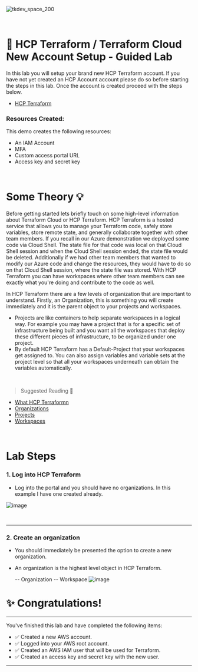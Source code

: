 ![tkdev_space_200](https://github.com/user-attachments/assets/31af05be-97b5-4d4e-82ef-4f23203eb7ac)

<br>


# 🧪 HCP Terraform / Terraform Cloud New Account Setup - Guided Lab

In this lab you will setup your brand new HCP Terraform account. If you have not yet created an HCP Account account please do so before starting the steps in this lab. Once the account is created proceed with the steps below.

- [HCP Terraform](https://app.terraform.io/session)

### Resources Created:
This demo creates the following resources:

- An IAM Account
- MFA 
- Custom access portal URL
- Access key and secret key

<br>

# Some Theory 💡

Before getting started lets briefly touch on some high-level information about Terraform Cloud or HCP Terraform. HCP Terraform is a hosted service that allows you to manage your Terraform code, safely store variables, store remote state, and generally collaborate together with other team members. If you recall in our Azure demonstration we deployed some code via Cloud Shell. The state file for that code was local on that Cloud Shell session and when the Cloud Shell session ended, the state file would be deleted. Additionally if we had other team members that wanted to modify our Azure code and change the resources, they would have to do so on that Cloud Shell session, where the state file was stored. With HCP Terraform you can have workspaces where other team members can see exactly what you're doing and contribute to the code as well. 

In HCP Terraform there are a few levels of organization that are important to understand. Firstly, an Organization, this is something you will create immediately and it is the parent object to your projects and workspaces. 

- Projects are like containers to help separate workspaces in a logical way. For example you may have a project that is for a specific set of infrastructure being built and you want all the workspaces that deploy these different pieces of infrastructure, to be organized under one project. 
- By default HCP Terraform has a Default-Project that your workspaces get assigned to. You can also assign variables and variable sets at the project level so that all your workspaces underneath can obtain the variables automatically. 

<br>


> Suggested Reading 📖 
- [What HCP Terraformn](https://developer.hashicorp.com/terraform/cloud-docs)
- [Organizations](https://developer.hashicorp.com/terraform/cloud-docs/users-teams-organizations/organizations)
- [Projects](https://developer.hashicorp.com/terraform/cloud-docs/projects)
- [Workspaces](https://developer.hashicorp.com/terraform/cloud-docs/workspaces)


<br>

# Lab Steps

### 1. Log into HCP Terraform

- Log into the portal and you should have no organizations. In this example I have one created already.

![image](https://github.com/user-attachments/assets/45460ac9-8c0e-4658-ad36-753b9550d7ef)


<br>

***

### 2. Create an organization

- You should immediately be presented the option to create a new organization.
- An organization is the highest level object in HCP Terraform.

  -- Organization 
    -- Workspace
![image](https://github.com/user-attachments/assets/3e7d5deb-799d-4ee3-9f56-83ea6d98c9c6)







# ✨ Congratulations!

***

You've finished this lab and have completed the following items:
- ✅ Created a new AWS account.
- ✅ Logged into your AWS root account.
- ✅ Created an AWS IAM user that will be used for Terraform.
- ✅ Created an access key and secret key with the new user.

***

